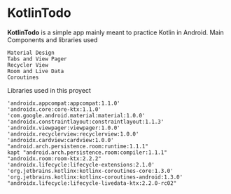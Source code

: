 # KotlinTodo

**KotlinTodo** is a simple app mainly meant to practice Kotlin in Android.
Main Components and libraries used
```
Material Design
Tabs and View Pager
Recycler View
Room and Live Data
Coroutines
```

Libraries used in this proyect
```
'androidx.appcompat:appcompat:1.1.0'
'androidx.core:core-ktx:1.1.0'
'com.google.android.material:material:1.0.0'
'androidx.constraintlayout:constraintlayout:1.1.3'
'androidx.viewpager:viewpager:1.0.0'
'androidx.recyclerview:recyclerview:1.0.0'
'androidx.cardview:cardview:1.0.0'
"android.arch.persistence.room:runtime:1.1.1"
kapt "android.arch.persistence.room:compiler:1.1.1"
"androidx.room:room-ktx:2.2.2"
'androidx.lifecycle:lifecycle-extensions:2.1.0'
'org.jetbrains.kotlinx:kotlinx-coroutines-core:1.3.0'
'org.jetbrains.kotlinx:kotlinx-coroutines-android:1.3.0'
"androidx.lifecycle:lifecycle-livedata-ktx:2.2.0-rc02"
```
